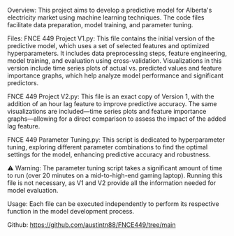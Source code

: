 Overview:
This project aims to develop a predictive model for Alberta's electricity market using machine learning techniques. The code files facilitate data preparation, model training, and parameter tuning.

Files:
FNCE 449 Project V1.py:
This file contains the initial version of the predictive model, which uses a set of selected features and optimized hyperparameters. It includes data preprocessing steps, feature engineering, model training, and evaluation using cross-validation. Visualizations in this version include time series plots of actual vs. predicted values and feature importance graphs, which help analyze model performance and significant predictors.

FNCE 449 Project V2.py:
This file is an exact copy of Version 1, with the addition of an hour lag feature to improve predictive accuracy. The same visualizations are included—time series plots and feature importance graphs—allowing for a direct comparison to assess the impact of the added lag feature.

FNCE 449 Parameter Tuning.py:
This script is dedicated to hyperparameter tuning, exploring different parameter combinations to find the optimal settings for the model, enhancing predictive accuracy and robustness.

⚠️ Warning: The parameter tuning script takes a significant amount of time to run (over 20 minutes on a mid-to-high-end gaming laptop). Running this file is not necessary, as V1 and V2 provide all the information needed for model evaluation.

Usage:
Each file can be executed independently to perform its respective function in the model development process.

Github: https://github.com/austintn88/FNCE449/tree/main
